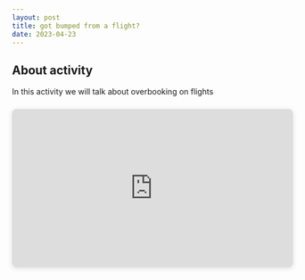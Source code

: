```yaml
---
layout: post
title: got bumped from a flight?
date: 2023-04-23
---
```


## About activity
In this activity we will talk about overbooking on flights

<div style="position: relative; width: 100%; height: 0; padding-top: 56.2500%;
 padding-bottom: 0; box-shadow: 0 2px 8px 0 rgba(63,69,81,0.16); margin-top: 1.6em; margin-bottom: 0.9em; overflow: hidden;
 border-radius: 8px; will-change: transform;">
  <iframe loading="lazy" style="position: absolute; width: 100%; height: 100%; top: 0; left: 0; border: none; padding: 0;margin: 0;"
    src="https:&#x2F;&#x2F;www.canva.com&#x2F;design&#x2F;DAFhgLfdDgM&#x2F;view?embed" allowfullscreen="allowfullscreen" allow="fullscreen">
  </iframe>
</div>
